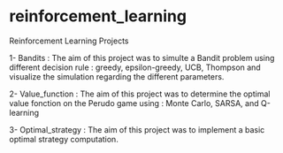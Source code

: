 # reinforcement_learning
Reinforcement Learning Projects

1- Bandits : The aim of this project was to simulte a Bandit problem using different decision rule : greedy, epsilon-greedy, UCB, Thompson and visualize the simulation regarding the different parameters.

2- Value_function : The aim of this project was to determine the optimal value fonction on the Perudo game using : Monte Carlo, SARSA, and Q-learning

3- Optimal_strategy : The aim of this project was to implement a basic optimal strategy computation.
